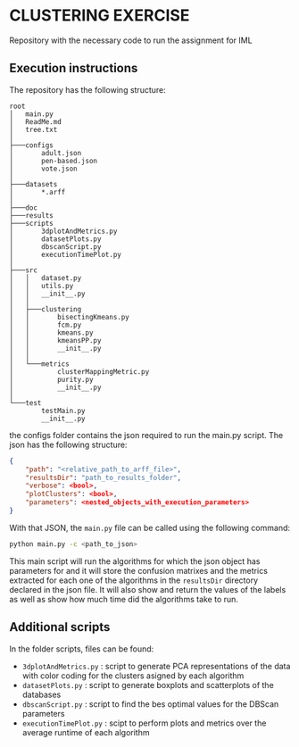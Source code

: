 # CLUSTERING EXERCISE

Repository with the necessary code to run the assignment for IML

## Execution instructions

The repository has the following structure:

```
root
│   main.py
│   ReadMe.md
│   tree.txt
│
├───configs
│       adult.json
│       pen-based.json
│       vote.json
│
├───datasets
│       *.arff
│
├───doc
├───results
├───scripts
│       3dplotAndMetrics.py
│       datasetPlots.py
│       dbscanScript.py
│       executionTimePlot.py
│
├───src
│   │   dataset.py
│   │   utils.py
│   │   __init__.py
│   │
│   ├───clustering
│   │       bisectingKmeans.py
│   │       fcm.py
│   │       kmeans.py
│   │       kmeansPP.py
│   │       __init__.py
│   │
│   └───metrics
│           clusterMappingMetric.py
│           purity.py
│           __init__.py
│
└───test
        testMain.py
        __init__.py
```

the configs folder contains the json required to run the main.py script. The json has the following structure:

```json
{
    "path": "<relative_path_to_arff_file>",
    "resultsDir": "path_to_results_folder",
    "verbose": <bool>,
    "plotClusters": <bool>,
    "parameters": <nested_objects_with_execution_parameters>
}
```

With that JSON, the `main.py` file can be called using the following command:

```bash
python main.py -c <path_to_json>
```

This main script will run the algorithms for which the json object has parameters for and it will store the confusion matrixes and the metrics extracted for each one of the algorithms in the `resultsDir` directory declared in the json file. It will also show and return the values of the labels as well as show how much time did the algorithms take to run.

## Additional scripts

In the folder scripts, files can be found:

- `3dplotAndMetrics.py` : script to generate PCA representations of the data with color coding for the clusters asigned by each algorithm
- `datasetPlots.py` : script to generate boxplots and scatterplots of the databases
- `dbscanScript.py` : script to find the bes optimal values for the DBScan parameters
- `executionTimePlot.py` : scipt to perform plots and metrics over the average runtime of each algorithm